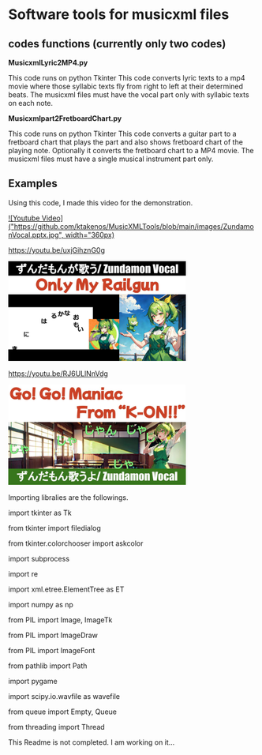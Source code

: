 # Software tools for musicxml files

## codes functions (currently only two codes)
**MusicxmlLyric2MP4.py**

This code runs on python Tkinter
This code converts lyric texts to a mp4 movie where those syllabic texts fly from right to left at their determined beats.
The musicxml files must have the vocal part only with syllabic texts on each note.


**Musicxmlpart2FretboardChart.py**

This code runs on python Tkinter
This code converts a guitar part to a fretboard chart that plays the part and also shows fretboard chart of the playing note. Optionally it converts the fretboard chart to a MP4 movie.
The musicxml files must have a single musical instrument part only.


## Examples

Using this code, I made this video for the demonstration.

[![Youtube Video]("https://github.com/ktakenos/MusicXMLTools/blob/main/images/ZundamonVocal.pptx.jpg", width="360px)](https://youtu.be/uxjGihznG0g)

https://youtu.be/uxjGihznG0g
<p>
 <img src="https://github.com/ktakenos/MusicXMLTools/blob/main/images/ZundamonVocal.pptx.jpg", width="360px">
</p>


https://youtu.be/RJ6ULlNnVdg
<p>
 <img src="https://github.com/ktakenos/MusicXMLTools/blob/main/images/ZundamonVocal.pptx(1).jpg", width="360px">
</p>


Importing libralies are the followings.

import tkinter as Tk

from tkinter import filedialog

from tkinter.colorchooser import askcolor

import subprocess

import re

import xml.etree.ElementTree as ET

import numpy as np

from PIL import Image, ImageTk

from PIL import ImageDraw

from PIL import ImageFont

from pathlib import Path


import pygame

import scipy.io.wavfile as wavefile

from queue import Empty, Queue

from threading import Thread


This Readme is not completed. I am working on it...

